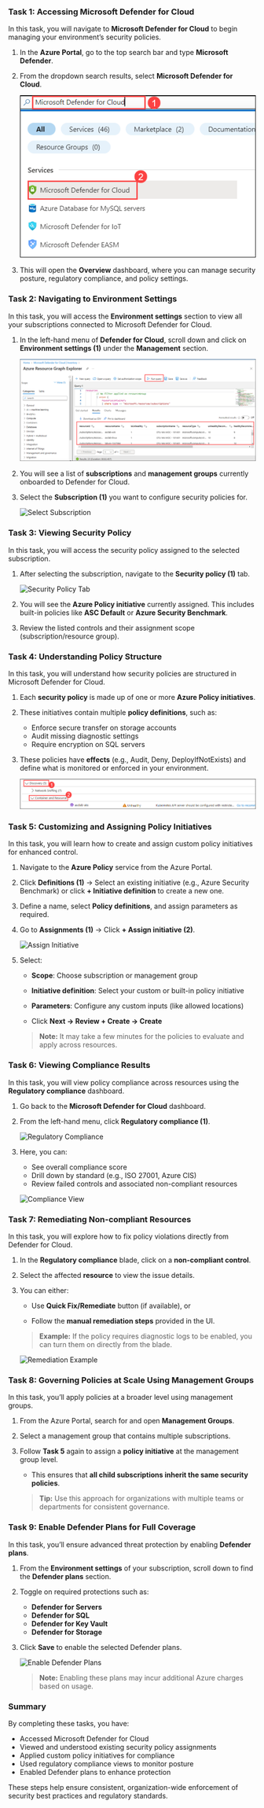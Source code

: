 
### Task 1: Accessing Microsoft Defender for Cloud

In this task, you will navigate to **Microsoft Defender for Cloud** to begin managing your environment’s security policies.

1. In the **Azure Portal**, go to the top search bar and type **Microsoft Defender**.

2. From the dropdown search results, select **Microsoft Defender for Cloud**.

   ![Open Defender for Cloud](./images/M0-T1-S1.2.png)

3. This will open the **Overview** dashboard, where you can manage security posture, regulatory compliance, and policy settings.



### Task 2: Navigating to Environment Settings

In this task, you will access the **Environment settings** section to view all your subscriptions connected to Microsoft Defender for Cloud.

1. In the left-hand menu of **Defender for Cloud**, scroll down and click on **Environment settings (1)** under the **Management** section.

   ![Environment Settings](./images/task2.1.png)

2. You will see a list of **subscriptions** and **management groups** currently onboarded to Defender for Cloud.

3. Select the **Subscription (1)** you want to configure security policies for.

   ![Select Subscription](./images/task2.2.png)



### Task 3: Viewing Security Policy

In this task, you will access the security policy assigned to the selected subscription.

1. After selecting the subscription, navigate to the **Security policy (1)** tab.

   ![Security Policy Tab](./images/task3.1.png)

2. You will see the **Azure Policy initiative** currently assigned. This includes built-in policies like **ASC Default** or **Azure Security Benchmark**.

3. Review the listed controls and their assignment scope (subscription/resource group).



### Task 4: Understanding Policy Structure

In this task, you will understand how security policies are structured in Microsoft Defender for Cloud.

1. Each **security policy** is made up of one or more **Azure Policy initiatives**.

2. These initiatives contain multiple **policy definitions**, such as:

   * Enforce secure transfer on storage accounts
   * Audit missing diagnostic settings
   * Require encryption on SQL servers

3. These policies have **effects** (e.g., Audit, Deny, DeployIfNotExists) and define what is monitored or enforced in your environment.

   ![Policy Definitions](./images/task4.1.png)



### Task 5: Customizing and Assigning Policy Initiatives

In this task, you will learn how to create and assign custom policy initiatives for enhanced control.

1. Navigate to the **Azure Policy** service from the Azure Portal.

2. Click **Definitions (1)** → Select an existing initiative (e.g., Azure Security Benchmark) or click **+ Initiative definition** to create a new one.

3. Define a name, select **Policy definitions**, and assign parameters as required.

4. Go to **Assignments (1)** → Click **+ Assign initiative (2)**.

   ![Assign Initiative](./images/task5.1.png)

5. Select:

   * **Scope**: Choose subscription or management group

   * **Initiative definition**: Select your custom or built-in policy initiative

   * **Parameters**: Configure any custom inputs (like allowed locations)

   * Click **Next → Review + Create → Create**

   > **Note:** It may take a few minutes for the policies to evaluate and apply across resources.



### Task 6: Viewing Compliance Results

In this task, you will view policy compliance across resources using the **Regulatory compliance** dashboard.

1. Go back to the **Microsoft Defender for Cloud** dashboard.

2. From the left-hand menu, click **Regulatory compliance (1)**.

   ![Regulatory Compliance](./images/task6.1.png)

3. Here, you can:

   * See overall compliance score
   * Drill down by standard (e.g., ISO 27001, Azure CIS)
   * Review failed controls and associated non-compliant resources

   ![Compliance View](./images/task6.2.png)



### Task 7: Remediating Non-compliant Resources

In this task, you will explore how to fix policy violations directly from Defender for Cloud.

1. In the **Regulatory compliance** blade, click on a **non-compliant control**.

2. Select the affected **resource** to view the issue details.

3. You can either:

   * Use **Quick Fix/Remediate** button (if available), or

   * Follow the **manual remediation steps** provided in the UI.

   > **Example:** If the policy requires diagnostic logs to be enabled, you can turn them on directly from the blade.

   ![Remediation Example](./images/task7.1.png)



### Task 8: Governing Policies at Scale Using Management Groups

In this task, you’ll apply policies at a broader level using management groups.

1. From the Azure Portal, search for and open **Management Groups**.

2. Select a management group that contains multiple subscriptions.

3. Follow **Task 5** again to assign a **policy initiative** at the management group level.

   * This ensures that **all child subscriptions inherit the same security policies**.

   > **Tip:** Use this approach for organizations with multiple teams or departments for consistent governance.



### Task 9: Enable Defender Plans for Full Coverage

In this task, you’ll ensure advanced threat protection by enabling **Defender plans**.

1. From the **Environment settings** of your subscription, scroll down to find the **Defender plans** section.

2. Toggle on required protections such as:

   * **Defender for Servers**
   * **Defender for SQL**
   * **Defender for Key Vault**
   * **Defender for Storage**

3. Click **Save** to enable the selected Defender plans.

   ![Enable Defender Plans](./images/task9.1.png)

   > **Note:** Enabling these plans may incur additional Azure charges based on usage.



### Summary

By completing these tasks, you have:

* Accessed Microsoft Defender for Cloud
* Viewed and understood existing security policy assignments
* Applied custom policy initiatives for compliance
* Used regulatory compliance views to monitor posture
* Enabled Defender plans to enhance protection

These steps help ensure consistent, organization-wide enforcement of security best practices and regulatory standards.

